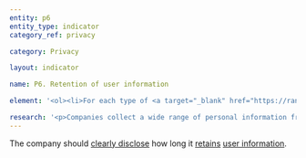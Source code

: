 ```yaml
---
entity: p6
entity_type: indicator
category_ref: privacy

category: Privacy

layout: indicator

name: P6. Retention of user information

element: '<ol><li>For each type of <a target="_blank" href="https://rankingdigitalrights.org/2018-indicators/#userinformation">user information</a> the company collects, does the company <a target="_blank" href="https://rankingdigitalrights.org/2018-indicators/#clearlydisclose">clearly disclose</a> how long it <a target="_blank" href="https://rankingdigitalrights.org/2018-indicators/#retain">retains</a> that user information?</li><li>Does the company <a target="_blank" href="https://rankingdigitalrights.org/2018-indicators/#clearlydisclose">clearly disclose</a> what <a target="_blank" href="https://rankingdigitalrights.org/2018-indicators/#deidentified">de-identified</a> <a target="_blank" href="https://rankingdigitalrights.org/2018-indicators/#userinformation">user information</a> it retains?</li><li>Does the company <a target="_blank" href="https://rankingdigitalrights.org/2018-indicators/#clearlydisclose">clearly disclose</a> the process for <a target="_blank" href="https://rankingdigitalrights.org/2018-indicators/#deidentified">de-identifying</a> <a target="_blank" href="https://rankingdigitalrights.org/2018-indicators/#userinformation">user information</a>?</li><li>Does the company <a target="_blank" href="https://rankingdigitalrights.org/2018-indicators/#clearlydisclose">clearly disclose</a> that it deletes all <a target="_blank" href="https://rankingdigitalrights.org/2018-indicators/#userinformation">user information</a> after users terminate their account?</li><li>Does the company <a target="_blank" href="https://rankingdigitalrights.org/2018-indicators/#clearlydisclose">clearly disclose</a> the time frame in which it will delete <a target="_blank" href="https://rankingdigitalrights.org/2018-indicators/#userinformation">user information</a> after users terminate their account?</li><li>(For <a target="_blank" href="https://rankingdigitalrights.org/2018-indicators/#mobile">mobile ecosystems</a>): Does the company <a target="_blank" href="https://rankingdigitalrights.org/2018-indicators/#clearlydisclose">clearly disclose</a> that it evaluates whether the privacy policies of third-party <a target="_blank" href="https://rankingdigitalrights.org/2018-indicators/#app">apps</a> made available through its <a target="_blank" href="https://rankingdigitalrights.org/2018-indicators/#appstore">app store</a> disclose how long they retain <a target="_blank" href="https://rankingdigitalrights.org/2018-indicators/#userinformation">user information</a>?</li><li>(For <a target="_blank" href="https://rankingdigitalrights.org/2018-indicators/#mobile">mobile ecosystems</a>): Does the company <a target="_blank" href="https://rankingdigitalrights.org/2018-indicators/#clearlydisclose">clearly disclose</a> that it evaluates whether the privacy policies of third-party<a target="_blank" href="https://rankingdigitalrights.org/2018-indicators/#app"> apps </a>made available through its <a target="_blank" href="https://rankingdigitalrights.org/2018-indicators/#appstore">app store</a> state that all user information is deleted when users terminate their accounts or delete the app?</li></ol>'

research: '<p>Companies collect a wide range of personal information from users in exchange for the use of and access to the company’s products and services. This information can range from personal details, profiles, and account activities to information about a user’s activities and location. We expect companies to clearly disclose how long they retain user information and the extent to which they remove identifiers from user information they retain. Users should also be able to understand what happens when they delete their accounts. Companies that choose to retain user information for extended periods of time should take steps to ensure that data is not tied to a specific user. Acknowledging the ongoing debates about the efficacy of de-identification processes, and the growing sophistication around re-identification practices, we still consider de-identification a positive step that companies can take to protect the privacy of their users. If companies collect multiple types of information, we expect them to provide detail on how they handle each type of information.</p><p>For mobile ecosystems, we expect companies to disclose whether the privacy policies of the apps that are available in their app store state how long the app retains user information and whether all user information is deleted if users terminate or delete the app.</p><p>In some cases, laws or regulations may require companies to retain certain information for a given period of time. Researchers will document situations where this is the case, but a company will still lose points if it fails to meet all elements. This represents a situation where the law causes companies to fall short of best practice, and we encourage companies to advocate for laws that enable them to fully respect users’ rights to freedom of expression and privacy.</p><p><b>Potential Sources:</b></p><ul><li>Company privacy policy</li><li>Company webpage or section on data protection or data collection</li></ul>'
---
```

The company should <a target="_blank" href="https://rankingdigitalrights.org/2018-indicators/#clearlydisclose">clearly disclose</a> how long it <a target="_blank" href="https://rankingdigitalrights.org/2018-indicators/#retain">retains</a> <a target="_blank" href="https://rankingdigitalrights.org/2018-indicators/#userinformation">user information</a>.